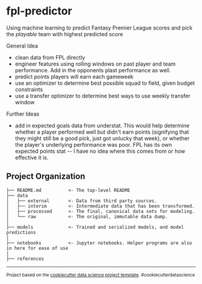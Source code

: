 fpl-predictor
==============================

Using machine learning to predict Fantasy Premier League scores and pick the *playable* team with highest predicted score

General Idea
- clean data from FPL directly
- engineer features using rolling windows on past player and team performance. Add in the opponents plast performance as well.
- predict points players will earn each gameweek
- use an optimizer  to determine best possible squad to field, given budget constraints
- use a transfer optimizer to determine best ways to use weekly transfer window

Further Ideas
- add in expected goals data from understat. This would help determine whether a player performed well but didn't earn points (signifying that they might still be a good pick, just got unlucky that week), or whether the player's underlying performance was poor. FPL has its own expected points stat -- I have no idea where this comes from or how effective it is.



Project Organization
------------

    ├── README.md          <- The top-level README
    ├── data
    │   ├── external       <- Data from third party sources.
    │   ├── interim        <- Intermediate data that has been transformed.
    │   ├── processed      <- The final, canonical data sets for modeling.
    │   └── raw            <- The original, immutable data dump.
    │
    ├── models             <- Trained and serialized models, and model predictions
    │
    ├── notebooks          <- Jupyter notebooks. Helper programs are also in here for ease of use
    │
    ├── references       


--------

<p><small>Project based on the <a target="_blank" href="https://drivendata.github.io/cookiecutter-data-science/">cookiecutter data science project template</a>. #cookiecutterdatascience</small></p>
